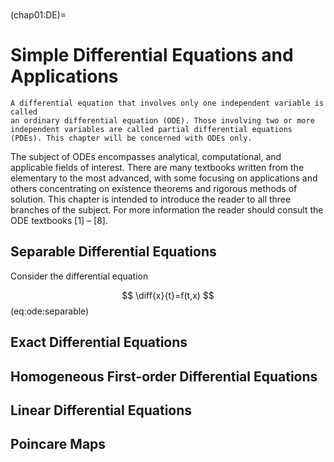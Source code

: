 
```{index} Complex Number
```
```{index} Complex Number; Complex Conjugate
```

(chap01:DE)=
# Simple Differential Equations and Applications

````{prf:definition} Differential Equation
A differential equation that involves only one independent variable is called
an ordinary differential equation (ODE). Those involving two or more independent variables are called partial differential equations (PDEs). This chapter will be concerned with ODEs only.
````

The subject of ODEs encompasses analytical, computational, and applicable fields of interest. There are many textbooks written from the elementary to the most advanced, with some focusing on applications and others concentrating on existence theorems and rigorous methods of solution. This chapter is intended to introduce the reader to all three branches of the subject. For more information the reader should consult the ODE textbooks [1] – [8].

## Separable Differential Equations

Consider the differential equation

$$
\diff{x}{t}=f(t,x)
$$(eq:ode:separable)

## Exact Differential Equations


## Homogeneous First-order Differential Equations

## Linear Differential Equations

## Poincare Maps


